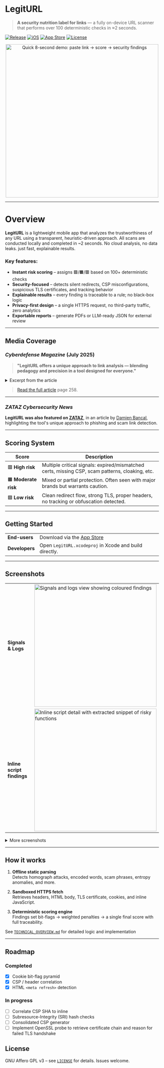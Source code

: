 # LegitURL

> **A security nutrition label for links** — a fully on-device URL scanner that performs over 100 deterministic checks in ≈2 seconds.

[![Release](https://img.shields.io/badge/release-1.1.6-blue.svg)](#)
[![iOS](https://img.shields.io/badge/iOS-18%2B-brightgreen.svg)](#)
[![App Store](https://img.shields.io/badge/download-App%20Store-blue)](https://apps.apple.com/fr/app/legiturl/id6745583794)
[![License](https://img.shields.io/badge/license-AGPL--v3-green)](LICENSE)

<div align="center">
  <img src="AppPreview/LegitURL_demo.gif" width="500" alt="Quick 8-second demo: paste link → score → security findings"/>
</div>

---

# Overview

**LegitURL** is a lightweight mobile app that analyzes the trustworthiness of any URL using a transparent, heuristic-driven approach. All scans are conducted locally and completed in ~2 seconds. No cloud analysis, no data leaks. just fast, explainable results.

### Key features:
- **Instant risk scoring** – assigns 🟩/🟧/🟥 based on 100+ deterministic checks  
- **Security-focused** – detects silent redirects, CSP misconfigurations, suspicious TLS certificates, and tracking behavior  
- **Explainable results** – every finding is traceable to a rule; no black-box logic  
- **Privacy-first design** – a single HTTPS request, no third-party traffic, zero analytics  
- **Exportable reports** – generate PDFs or LLM-ready JSON for external review  

---

## Media Coverage

### *Cyberdefense Magazine* (July 2025)
> **"LegitURL offers a unique approach to link analysis — blending pedagogy and precision in a tool designed for everyone."**

<details><summary>Excerpt from the article</summary>

> [...]  
> But **encryption** is not **authentication**.  
> Rendering is not endorsement.  
> Even seemingly benign links can conceal redirect chains, cloaked infrastructure, or misconfigured policies — all while wearing the lock like a badge.  
> I often tell non-technical users to imagine a website as a shop, and their browser as a **guide** or **bodyguard**.  
> That guide will help them get inside, translate unknown languages, and smooth over bumps in the experience.  
> But how many of us would willingly enter a **shop** with **crumbling walls, broken stairs, sticky notes slapped on our chest**, and **strangers watching our every move**, while the bodyguard just smiles and quietly patches the walls?  
> [...]  

</details>

> [Read the full article](https://www.cyberdefensemagazine.com/newsletters/july-2025/mobile/) page 258.

---

### *ZATAZ Cybersecurity News*

**LegitURL was also featured on [ZATAZ](https://www.zataz.com/legiturl-lapp-qui-note-vos-liens-en-2-secondes/)**, in an article by [Damien Bancal](https://damienbancal.fr), highlighting the tool's unique approach to phishing and scam link detection.

---

## Scoring System

| Score | Description |
|-------|-------------|
| 🟥 **High risk** | Multiple critical signals: expired/mismatched certs, missing CSP, scam patterns, cloaking, etc. |
| 🟧 **Moderate risk** | Mixed or partial protection. Often seen with major brands but warrants caution. |
| 🟩 **Low risk** | Clean redirect flow, strong TLS, proper headers, no tracking or obfuscation detected. |

---

## Getting Started

| | |
|---|---|
| **End-users** | Download via the [App Store](https://apps.apple.com/fr/app/legiturl/id6745583794) |
| **Developers** | Open `LegitURL.xcodeproj` in Xcode and build directly. |

---

## Screenshots

| | |
|---|---|
| **Signals & Logs** | <img src="AppPreview/signals_details.PNG" alt="Signals and logs view showing coloured findings" width="400"> |
| **Inline script findings** | <img src="AppPreview/script_details.PNG" alt="Inline script detail with extracted snippet of risky functions" width="400"> |

<details>
<summary>More screenshots</summary>

| | |
|---|---|
| **Cookie view** | <img src="AppPreview/cookies_details.PNG" alt="Cookie detail with bit-flag severity pyramid" width="45%"> |
| **CSP directives** | <img src="AppPreview/csp_details.PNG" alt="Content-Security-Policy directive list" width="45%"> |
| **HTML report export** | <img src="AppPreview/html_report.PNG" alt="Preview of generated HTML security report" width="45%"> |
| **LLM JSON export** | <img src="AppPreview/LLM_json_export.PNG" alt="Screen showing compact JSON export for LLMs" width="45%"> |

</details>

---

## How it works

1. **Offline static parsing**  
   Detects homograph attacks, encoded words, scam phrases, entropy anomalies, and more.

2. **Sandboxed HTTPS fetch**  
   Retrieves headers, HTML body, TLS certificate, cookies, and inline JavaScript.

3. **Deterministic scoring engine**  
   Findings set bit-flags → weighted penalties → a single final score with full traceability.

See [`TECHNICAL_OVERVIEW.md`](TECHNICAL_OVERVIEW.md) for detailed logic and implementation

---

## Roadmap

### Completed
- [x] Cookie bit-flag pyramid
- [x] CSP / header correlation
- [x] HTML `<meta refresh>` detection

### In progress
- [ ] Correlate CSP SHA to inline 
- [ ] Subresource-Integrity (SRI) hash checks  
- [ ] Consolidated CSP generator
- [ ] Implement OpenSSL probe to retrieve certificate chain and reason for failed TLS handshake

## License

GNU  Affero GPL v3 – see [`LICENSE`](LICENSE) for details. Issues welcome.
